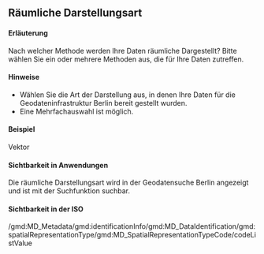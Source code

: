## Räumliche Darstellungsart

#### Erläuterung

Nach welcher Methode werden Ihre Daten räumliche Dargestellt? Bitte wählen Sie ein oder mehrere Methoden aus, die für Ihre Daten zutreffen.

#### Hinweise

* Wählen Sie die Art der Darstellung aus, in denen Ihre Daten für die Geodateninfrastruktur Berlin bereit gestellt wurden.
* Eine Mehrfachauswahl ist möglich.

#### Beispiel

Vektor

#### Sichtbarkeit in Anwendungen

Die räumliche Darstellungsart wird in der Geodatensuche Berlin angezeigt und ist mit der Suchfunktion suchbar.

#### Sichtbarkeit in der ISO

/gmd:MD_Metadata/gmd:identificationInfo/gmd:MD_DataIdentification/gmd:spatialRepresentationType/gmd:MD_SpatialRepresentationTypeCode/codeListValue
